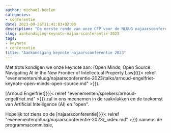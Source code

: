 ```yaml
---
author: michael-boelen
categories:
- conferentie
date: 2023-09-26T11:41:03+02:00
description: "De eerste ronde van onze CFP voor de NLUUG najaarsconferentie 2023 gaat binnenkort sluiten. Toch nog iets indienen, wees er dan snel bij!"
slug: aankondiging-keynote-najaarsconferentie-2023
tags:
- keynote
- conferentie
title: "Aankondiging keynote najaarsconferentie 2023"
---
```


Met trots kondigen we onze keynote aan: [Open Minds, Open Source: Navigating AI in the New Frontier of Intellectual Property Law]({{< relref "evenementen/nluug/najaarsconferentie-2023/talks/arnoud-engelfriet-keynote-open-minds-open-source.md" >}}).

[Arnoud Engelfriet]({{< relref "evenementen/sprekers/arnoud-engelfriet.md" >}}) zal in ons meenemen in de raakvlakken en de toekomst van Artificial Intelligence (AI) en "open".

Hopelijk tot ziens op de [najaarsconferentie]({{< relref "evenementen/nluug/najaarsconferentie-2023/_index.md" >}}) namens de programmacommissie,
